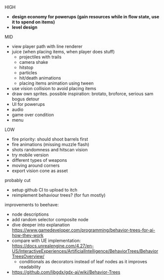 HIGH
- **design economy for powerups (gain resources while in flow state, use it to spend on items)**
- **level design**

MID
- view player path with line renderer
- juice (when placing items, when player does stuff)
  - projectiles with trails
  - camera shake
  - hitstop
  - particles
  - hit/death animations
  - placing items animation using tween
- use vision collision to avoid placing items
- draw own sprites. possible inspiration: brotato, broforce, serious sam bogus detour
- UI for powerups
- audio
- game over condition
- menu

LOW
- fire priority: should shoot barrels first
- fire animations (missing muzzle flash)
- shots randomness and hitscan vision
- try mobile version
- different types of weapons
- moving around corners
- export vision cone as asset

probably cut
- setup github CI to upload to itch
- reimplement behaviour trees? (for fun mostly)

improvements to beehave:
- node descriptions
- add random selector composite node 
- dive deeper into explanation https://www.gamedeveloper.com/programming/behavior-trees-for-ai-how-they-work
- compare with UE implementation: https://docs.unrealengine.com/4.27/en-US/InteractiveExperiences/ArtificialIntelligence/BehaviorTrees/BehaviorTreesOverview/
  - conditionals as decorators instead of leaf nodes as it improves readability
- https://github.com/libgdx/gdx-ai/wiki/Behavior-Trees